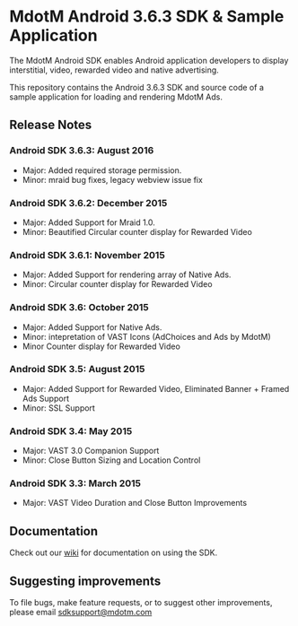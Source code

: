 MdotM Android 3.6.3 SDK & Sample Application 
=============================
The MdotM Android SDK enables Android application developers to display interstitial, video, rewarded video and native advertising.

This repository contains the Android 3.6.3 SDK and source code of a sample application for loading and rendering MdotM Ads.

## Release Notes

### Android SDK 3.6.3: August 2016
- Major: Added required storage permission.
- Minor: mraid bug fixes, legacy webview issue fix

### Android SDK 3.6.2: December 2015
- Major: Added Support for Mraid 1.0.
- Minor: Beautified Circular counter display for Rewarded Video

### Android SDK 3.6.1: November 2015
- Major: Added Support for rendering array of Native Ads.
- Minor: Circular counter display for Rewarded Video

### Android SDK 3.6: October 2015
- Major: Added Support for Native Ads.
- Minor: intepretation of VAST Icons (AdChoices and Ads by MdotM)
- Minor Counter display for Rewarded Video

### Android SDK 3.5: August 2015
- Major: Added Support for Rewarded Video, Eliminated Banner + Framed Ads Support
- Minor: SSL Support 

### Android SDK 3.4: May 2015
- Major: VAST 3.0 Companion Support
- Minor: Close Button Sizing and Location Control 

### Android SDK 3.3: March 2015
- Major: VAST Video Duration and Close Button Improvements

## Documentation
Check out our [wiki](https://github.com/MdotMAds/Android-SDK/wiki) for documentation on using the SDK.

## Suggesting improvements
To file bugs, make feature requests, or to suggest other improvements, please email sdksupport@mdotm.com
